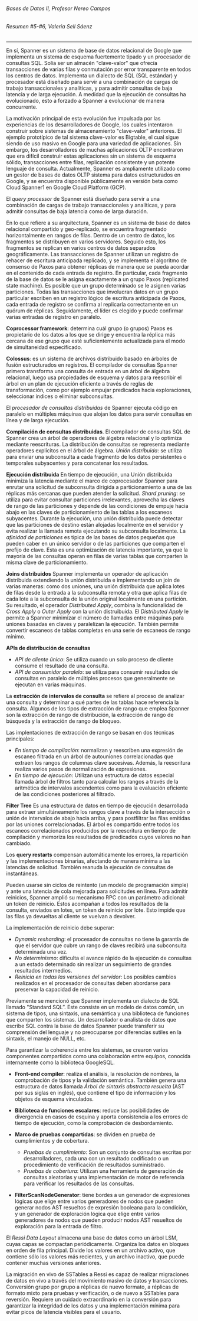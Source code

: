 ###### Bases de Datos II, Profesor Nereo Campos
###### Resumen #5-#6, Valeria Sell Sáenz
---
En sí, Spanner es un sistema de base de datos relacional de Google que implementa un sistema de esquema fuertemente tipado y un procesador de consultas SQL. Solía ser un almacén "clave-valor" que ofrecía transacciones de varias filas y conmutación por error transparente en todos los centros de datos. Implementa un dialecto de SQL (SQL estándar) y procesador está diseñado para servir a una combinación de cargas de trabajo transaccionales y analíticas, y para admitir consultas de baja latencia y de larga ejecución. A medidad que la ejecución de consultas ha evolucionado, esto a forzado a Spanner a evolucionar de manera concurrente. 

La motivación principal de esta evolución fue impulsada por las experiencias de los desarrolladores de Google, los cuales intentaron construir sobre sistemas de almacenamiento "clave-valor" anteriores. El ejemplo prototípico de tal sistema clave-valor es Bigtable, el cual sigue siendo de uso masivo en Google para una variedad de aplicaciones. Sin embargo, los desarrolladores de muchas aplicaciones OLTP encontraron que era difícil construir estas aplicaciones sin un sistema de esquema sólido, transacciones entre filas, replicación consistente y un potente lenguaje de consulta. Actualmente, Spanner es ampliamente utilizado como un gestor de bases de datos OLTP sistema para datos estructurados en Google, y se encuentra disponible públicamente en versión beta como Cloud Spanner1 en Google Cloud Platform (GCP).

El *query processor* de Spanner está diseñado para servir a una combinación de cargas de trabajo transaccionales y analíticas, y para admitir consultas de baja latencia como de larga duración.

En lo que refiere a su arquitectura, Spanner es un sistema de base de datos relacional compartido y geo-replicado, se encuentra fragmentado horizontalmente en rangos de filas. Dentro de un centro de datos, los fragmentos se distribuyen en varios servidores. Seguido esto, los fragmentos se replican en varios centros de datos separados geográficamente. Las transacciones de Spanner utilizan un registro de rehacer de escritura anticipada replicado, y se implementa el algoritmo de consenso de Paxos para obtener réplicas de manera que se pueda acordar en el contenido de cada entrada de registro. En particular, cada fragmento de la base de datos se le asigna exactamente a un grupo Paxos (replicated state machine). Es posible que un grupo determinado se le asignen varias particiones. Todas las transacciones que involucran datos en un grupo particular escriben en un registro lógico de escritura anticipada de Paxos, cada entrada de registro se confirma al replicarla correctamente en un quórum de réplicas. Seguidamente, el líder es elegido y puede confirmar varias entradas de registro en paralelo.

**Coprocessor framework**: determina cuál grupo (o grupos) Paxos es propietario de los datos a los que se dirige y encuentra la réplica más cercana de ese grupo que esté suficientemente actualizada para el modo de simultaneidad especificado.

**Colossus**: es un sistema de archivos distribuido basado en árboles de fusión estructurados en registros. El compilador de consultas Spanner primero transforma una consulta de entrada en un árbol de álgebra relacional, luego usa propiedades de esquema y datos para reescribir el árbol en un plan de ejecución eficiente a través de reglas de transformación, como por ejemplo empujar predicados hacia exploraciones, seleccionar índices o eliminar subconsultas.

El *procesador de consultas distribuídas* de Spanner ejecuta código en paralelo en múltiples máquinas que alojan los datos para servir consultas en línea y de larga ejecución.

**Compilación de consultas distribuidas**. 
El compilador de consultas SQL de Spanner crea un árbol de operadores de álgebra relacional y lo optimiza mediante reescrituras. La distribución de consultas se representa mediante operadores explícitos en el árbol de álgebra. 
*Unión distribuida*: se utiliza para enviar una subconsulta a cada fragmento de los datos persistentes o temporales subyacentes y para concatenar los resultados. 

**Ejecución distribuida** 
En tiempo de ejecución, una Unión distribuida minimiza la latencia mediante el marco de coprocesador Spanner para enrutar una solicitud de subconsulta dirigida a particionamiento a una de las réplicas más cercanas que pueden atender la solicitud. 
*Shard pruning*: se utiliza para evitar consultar particiones irrelevantes, aprovecha las claves de rango de las particiones y depende de las condiciones de empuje hacia abajo en las claves de particionamiento de las tablas a los escaneos subyacentes. Durante la ejecución, una unión distribuida puede detectar que las particiones de destino están alojadas localmente en el servidor y evita realizar la llamada remota ejecutando su subconsulta localmente. 
La *afinidad de particiones* es típica de las bases de datos pequeñas que pueden caber en un único servidor o de las particiones que comparten el prefijo de clave. Esta es una optimización de latencia importante, ya que la mayoría de las consultas operan en filas de varias tablas que comparten la misma clave de particionamiento.

**Joins distribuidos**
Spanner implementa un operador de aplicación distribuida extendiendo la unión distribuida e implementando un join de varias maneras: como dos uniones, una unión distribuida que aplica lotes de filas desde la entrada a la subconsulta remota y otra que aplica filas de cada lote a la subconsulta de la unión original localmente en una partición. 
Su resultado, el operador *Distributed Apply*, combina la funcionalidad de *Cross Apply* o *Outer Apply* con la unión distruibuida. El *Distributed Apply* le permite a Spanner minimizar el número de llamadas entre máquinas para uniones basadas en claves y paralelizan la ejecución. También permite convertir escaneos de tablas completas en una serie de escaneos de rango mínimo.

**APIs de distribución de consultas** 
- *API de cliente único*: Se utiliza cuando un solo proceso de cliente consume el resultado de una consulta. 
- *API de consumidor paralelo*: se utiliza para consumir resultados de consultas en paralelo de múltiples procesos que generalmente se ejecutan en varias máquinas. 

La **extracción de intervalos de consulta** se refiere al proceso de analizar una consulta y determinar a qué partes de las tablas hace referencia la consulta. 
Algunos de los tipos de extracción de rango que emplea Spanner son la extracción de rango de distribución, la extracción de rango de búsqueda y la extracción de rango de bloqueo.

Las implentaciones de extracción de rango se basan en dos técnicas principales: 
- *En tiempo de compilación*: normalizan y reescriben una expresión de escaneo filtrada en un árbol de autouniones correlacionadas que extraen los rangos de columnas clave sucesivas. Además, la reescritura realiza varios pasos de normalización de expresiones. 
- *En tiempo de ejecución*: Utilizan una estructura de datos especial llamada árbol de filtros tanto para calcular los rangos a través de la aritmética de intervalos ascendentes como para la evaluación eficiente de las condiciones posteriores al filtrado.

**Filter Tree**
Es una estructura de datos en tiempo de ejecución desarrollada para extraer simultáneamente los rangos clave a través de la intersección o unión de intervalos de abajo hacia arriba, y para postfiltrar las filas emitidas por las uniones correlacionadas. El árbol es compartido entre todos los escaneos correlacionados producidos por la reescritura en tiempo de compilación y memoriza los resultados de predicados cuyos valores no han cambiado.

Los **query restarts** compensan automáticamente los errores, la repartición y las implementaciones binarias, afectando de manera mínima a las latencias de solicitud. También reanuda la ejecución de consultas de instantáneas.

Pueden usarse sin ciclos de reintento (un modelo de programación simple) y ante una latencia de cola mejorada para solicitudes en línea. Para admitir reinicios, Spanner amplió su mecanismo RPC con un parámetro adicional: un token de reinicio. Estos acompañan a todos los resultados de la consulta, enviados en lotes, un token de reinicio por lote. Esto impide que las filas ya devueltas al cliente se vuelvan a devolver. 

La implementación de reinicio debe superar: 
- *Dynamic resharding*: el procesador de consultas no tiene la garantía de que el servidor que cubre un rango de claves recibirá una subconsulta determinada una vez. 
- *No determinismo*: dificulta el avance rápido de la ejecución de consultas a un estado determinado sin realizar un seguimiento de grandes resultados intermedios. 
- *Reinicia en todas las versiones del servidor*: Los posibles cambios realizados en el procesador de consultas deben abordarse para preservar la capacidad de reinicio. 

Previamente se mencionó que Spanner implementa un dialecto de SQL llamado "Standard SQL”. Este consiste en un modelo de datos común, un sistema de tipos, una sintaxis, una semántica y una biblioteca de funciones que comparten los sistemas. Un desarrollador o analista de datos que escribe SQL contra la base de datos Spanner puede transferir su comprensión del lenguaje y no preocuparse por diferencias sutiles en la sintaxis, el manejo de NULL, etc.

Para garantizar la coherencia entre los sistemas, se crearon varios componentes compartidos como una colaboración entre equipos, conocida internamente como la biblioteca GoogleSQL. 
- **Front-end compiler**: realiza el análisis, la resolución de nombres, la comprobación de tipos y la validación semántica. También genera una estructura de datos llamada *Árbol de sintaxis abstracta resuelta* (AST por sus siglas en inglés), que contiene el tipo de información y los objetos de esquema vinculados.
- **Biblioteca de funciones escalares**: reduce las posibilidades de divergencia en casos de esquina y aporta consistencia a los errores de tiempo de ejecución, como la comprobación de desbordamiento. 
- **Marco de pruebas compartidas**: se dividen en prueba de cumplimientos y de cobertura.

    - *Pruebas de cumplimiento*: Son un conjunto de consultas escritas por desarrolladores, cada una con un resultado codificado o un procedimiento de verificación de resultados suministrado.
    - *Pruebas de cobertura*: Utilizan una herramienta de generación de consultas aleatorias y una implementación de motor de referencia para verificar los resultados de las consultas.
- **FilterScanNodeGenerator**: tiene bordes a un generador de expresiones lógicas que elige entre varios generadores de nodos que pueden generar nodos AST resueltos de expresión booleana para la condición, y un generador de exploración lógica que elige entre varios generadores de nodos que pueden producir nodos AST resueltos de exploración para la entrada de filtro.

El *Ressi Data Layout* almacena una base de datos como un árbol LSM, cuyas capas se compactan periódicamente. Organiza los datos en bloques en orden de fila principal. Divide los valores en un archivo activo, que contiene sólo los valores más recientes, y un archivo inactivo, que puede contener muchas versiones anteriores. 

La migración en vivo de SSTables a Ressi es capaz de realizar migraciones de datos en vivo a través del movimiento masivo de datos y transacciones. Conversión grupo por grupo a réplicas de nuevo formato, a réplicas de formato mixto para pruebas y verificación, o de nuevo a SSTables para reversión. Requiere un cuidado extraordinario en la conversión para garantizar la integridad de los datos y una implementación mínima para evitar picos de latencia visibles para el usuario.
